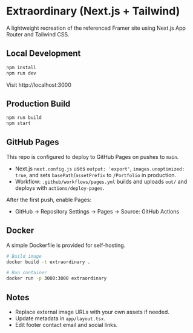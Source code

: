 # Extraordinary (Next.js + Tailwind)

A lightweight recreation of the referenced Framer site using Next.js App Router and Tailwind CSS.

## Local Development

```bash
npm install
npm run dev
```

Visit http://localhost:3000

## Production Build

```bash
npm run build
npm start
```

## GitHub Pages

This repo is configured to deploy to GitHub Pages on pushes to `main`.

- Next.js `next.config.js` uses `output: 'export'`, `images.unoptimized: true`, and sets `basePath`/`assetPrefix` to `/Portfolio` in production.
- Workflow: `.github/workflows/pages.yml` builds and uploads `out/` and deploys with `actions/deploy-pages`.

After the first push, enable Pages:
- GitHub → Repository Settings → Pages → Source: GitHub Actions

## Docker

A simple Dockerfile is provided for self-hosting.

```bash
# Build image
docker build -t extraordinary .

# Run container
docker run -p 3000:3000 extraordinary
```

## Notes
- Replace external image URLs with your own assets if needed.
- Update metadata in `app/layout.tsx`.
- Edit footer contact email and social links.

